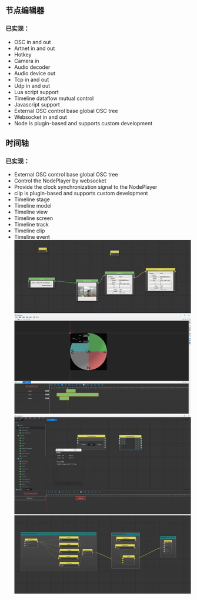 ## 节点编辑器
### 已实现：
- OSC in and out 
- Artnet in and out
- Hotkey
- Camera in
- Audio decoder
- Audio device out
- Tcp in and out
- Udp in and out
- Lua script support
- Timeline dataflow mutual control
- Javascript support
- External OSC control base global OSC tree
- Websocket in and out
- Node is plugin-based and supports custom development
## 时间轴
### 已实现：
- External OSC control base global OSC tree
- Control the NodePlayer by websocket
- Provide the clock synchronization signal to the NodePlayer
- clip is plugin-based and supports custom development
- Timeline stage
- Timeline model
- Timeline view
- Timeline screen
- Timeline track
- Timeline clip
- Timeline event
![capture.png](images%2Fcapture.png)
![capture1.png](images%2Fcapture1.png)
![capture2.png](images%2Fcapture2.png)
![capture3.png](images%2Fcapture3.png)